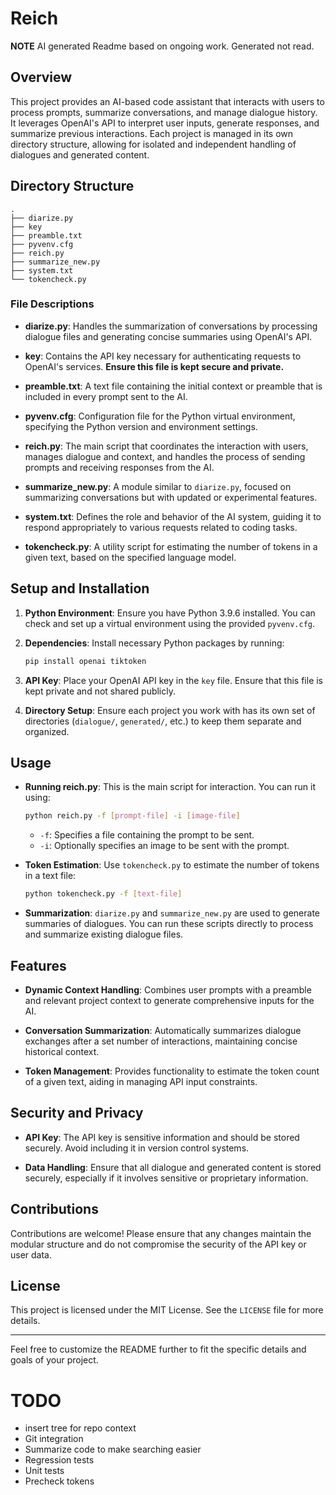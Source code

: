 # Reich

**NOTE** AI generated Readme based on ongoing work. Generated not read.

## Overview

This project provides an AI-based code assistant that interacts with users to process prompts, summarize conversations, and manage dialogue history. It leverages OpenAI's API to interpret user inputs, generate responses, and summarize previous interactions. Each project is managed in its own directory structure, allowing for isolated and independent handling of dialogues and generated content.

## Directory Structure

```
.
├── diarize.py
├── key
├── preamble.txt
├── pyvenv.cfg
├── reich.py
├── summarize_new.py
├── system.txt
└── tokencheck.py
```

### File Descriptions

- **diarize.py**: Handles the summarization of conversations by processing dialogue files and generating concise summaries using OpenAI's API.
  
- **key**: Contains the API key necessary for authenticating requests to OpenAI's services. **Ensure this file is kept secure and private.**

- **preamble.txt**: A text file containing the initial context or preamble that is included in every prompt sent to the AI.

- **pyvenv.cfg**: Configuration file for the Python virtual environment, specifying the Python version and environment settings.

- **reich.py**: The main script that coordinates the interaction with users, manages dialogue and context, and handles the process of sending prompts and receiving responses from the AI.

- **summarize_new.py**: A module similar to `diarize.py`, focused on summarizing conversations but with updated or experimental features.

- **system.txt**: Defines the role and behavior of the AI system, guiding it to respond appropriately to various requests related to coding tasks.

- **tokencheck.py**: A utility script for estimating the number of tokens in a given text, based on the specified language model.

## Setup and Installation

1. **Python Environment**: Ensure you have Python 3.9.6 installed. You can check and set up a virtual environment using the provided `pyvenv.cfg`.

2. **Dependencies**: Install necessary Python packages by running:
   ```bash
   pip install openai tiktoken
   ```

3. **API Key**: Place your OpenAI API key in the `key` file. Ensure that this file is kept private and not shared publicly.

4. **Directory Setup**: Ensure each project you work with has its own set of directories (`dialogue/`, `generated/`, etc.) to keep them separate and organized.

## Usage

- **Running reich.py**: This is the main script for interaction. You can run it using:
  ```bash
  python reich.py -f [prompt-file] -i [image-file]
  ```
  - `-f`: Specifies a file containing the prompt to be sent.
  - `-i`: Optionally specifies an image to be sent with the prompt.

- **Token Estimation**: Use `tokencheck.py` to estimate the number of tokens in a text file:
  ```bash
  python tokencheck.py -f [text-file]
  ```

- **Summarization**: `diarize.py` and `summarize_new.py` are used to generate summaries of dialogues. You can run these scripts directly to process and summarize existing dialogue files.

## Features

- **Dynamic Context Handling**: Combines user prompts with a preamble and relevant project context to generate comprehensive inputs for the AI.

- **Conversation Summarization**: Automatically summarizes dialogue exchanges after a set number of interactions, maintaining concise historical context.

- **Token Management**: Provides functionality to estimate the token count of a given text, aiding in managing API input constraints.

## Security and Privacy

- **API Key**: The API key is sensitive information and should be stored securely. Avoid including it in version control systems.

- **Data Handling**: Ensure that all dialogue and generated content is stored securely, especially if it involves sensitive or proprietary information.

## Contributions

Contributions are welcome! Please ensure that any changes maintain the modular structure and do not compromise the security of the API key or user data.

## License

This project is licensed under the MIT License. See the `LICENSE` file for more details.

---

Feel free to customize the README further to fit the specific details and goals of your project.
# TODO

- insert tree for repo context
- Git integration
- Summarize code to make searching easier
- Regression tests
- Unit tests
- Precheck tokens

